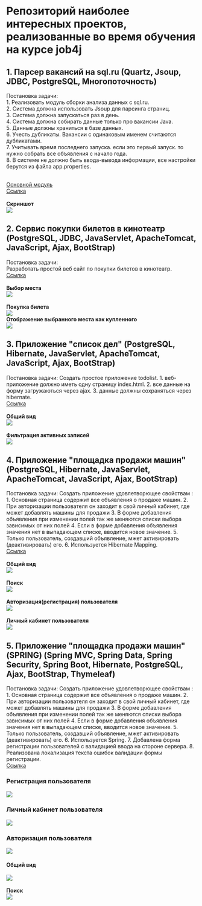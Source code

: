 ﻿# Репозиторий наиболее интересных проектов, реализованные во время обучения на курсе job4j

<h2>1. Парсер вакансий на sql.ru (Quartz, Jsoup, JDBC, PostgreSQL, Многопоточность)</h2>
Постановка задачи:
<br>1. Реализовать модуль сборки анализа данных с sql.ru.
<br>2. Система должна использовать Jsoup для парсинга страниц.
<br>3. Система должна запускаться раз в день.
<br>4. Система должна собирать данные только про вакансии Java.
<br>5. Данные должны храниться в базе данных. 
<br>6. Учесть дубликаты. Вакансии с одинаковым именем считаются дубликатами.
<br>7. Учитывать время последнего запуска. если это первый запуск. то нужно собрать все объявления с начало года.
<br>8. В системе не должно быть ввода-вывода информации, все настройки берутся из файла app.properties.   
   
<br><a href="https://github.com/brakhin/portfolio/blob/master/2_sql/src/main/java/ru/bgbrakhi/sql/jobparser/SqlRuParser.java">Основной модуль</a>
<br><a href="https://github.com/brakhin/portfolio/tree/master/2_sql/src/main/java/ru/bgbrakhi/sql/jobparser">Ссылка</a> 
<br><br><b>Скриншот</b>
<br><img src="2_sql/Screenshot.jpg">

<h2>2. Сервис покупки билетов в кинотеатр (PostgreSQL, JDBC, JavaServlet, ApacheTomcat, JavaScript, Ajax, BootStrap)</h2>
Постановка задачи:
<br>Разработать простой веб сайт по покупки билетов в кинотеатр.
<br><a href="https://github.com/brakhin/portfolio/tree/master/3_servlets_cinema">Ссылка</a> 
<br><br><b>Выбор места</b>
<br><img src="3_servlets_cinema/Screenshot1.jpg">
<br><br><b>Покупка билета</b>
<br><img src="3_servlets_cinema/Screenshot2.jpg">
<br><b>Отображение выбранного места как купленного</b>
<br><img src="3_servlets_cinema/Screenshot3.jpg">

<h2>3. Приложение "список дел" (PostgreSQL, Hibernate, JavaServlet, ApacheTomcat, JavaScript, Ajax, BootStrap)</h2>
Постановка задачи:
Cоздать простое приложение todolist.
1. веб-приложение должно иметь одну страницу index.html. 
2. все данные на форму загружаються через ajax.
3. данные должны сохраняться через hibernate.
<br><a href="https://github.com/brakhin/portfolio/tree/master/3_hibernate">Ссылка</a> 
<br><br><b>Общий вид</b>
<br><img src="3_hibernate/Screenshot_1.jpg">
<br><br><b>Фильтрация активных записей</b>
<br><img src="3_hibernate/Screenshot_2.jpg">
 
<h2>4. Приложение "площадка продажи машин" (PostgreSQL, Hibernate, JavaServlet, ApacheTomcat, JavaScript, Ajax, BootStrap)</h2>
Постановка задачи:
Cоздать приложение удовлетворющее свойствам :
1. Основная страница содержит все объявления о продаже машин. 
2. При авторизации пользователя он заходит в свой личный кабинет, где может добавлять машины для продажи
3. В форме добавления объявления при изменении полей так же меняются списки выбора зависимых от них полей
4. Если в форме добавления объявления значения нет в выпадающем списке, вводится новое значение.
5. Только пользователь, создавший объявление, мжет активировать (деактивировать) его.
6. Используется Hibernate Mapping.
<br><a href="https://github.com/brakhin/portfolio/tree/master/3_hibernate_carseller">Ссылка</a> 
<br><br><b>Общий вид</b>
<br><img src="3_hibernate_carseller/Screenshot1.jpg">
<br><br><b>Поиск</b>
<br><img src="3_hibernate_carseller/Screenshot2.jpg">
<br><br><b>Авторизация(регистрация) пользователя</b>
<br><img src="3_hibernate_carseller/Screenshot3.jpg">
<br><br><b>Личный кабинет пользователя</b>
<br><img src="3_hibernate_carseller/Screenshot4.jpg">
 
<h2>5. Приложение "площадка продажи машин" (SPRING) (Spring MVC, Spring Data, Spring Security, Spring Boot, Hibernate, PostgreSQL, Ajax, BootStrap, Thymeleaf)</h2>
Постановка задачи:
Cоздать приложение удовлетворющее свойствам :
1. Основная страница содержит все объявления о продаже машин. 
2. При авторизации пользователя он заходит в свой личный кабинет, где может добавлять машины для продажи
3. В форме добавления объявления при изменении полей так же меняются списки выбора зависимых от них полей
4. Если в форме добавления объявления значения нет в выпадающем списке, вводится новое значение.
5. Только пользователь, создавший объявление, мжет активировать (деактивировать) его.
6. Используется Spring.
7. Добавлена форма регистрации пользователей с валидацией ввода на стороне сервера.
8. Реализована локализация текста ошибок валидации формы регистрации.
<br><a href="https://github.com/brakhin/portfolio/tree/master/3_hibernate_carseller">Ссылка</a> 
<h3>Регистрация пользователя</h3>
<img src="3_spring_boot/Screenshot1.jpg">
<h3>Личный кабинет пользователя</h3>
<img src="3_spring_boot/Screenshot2.jpg">
<h3>Авторизация пользователя</h3>
<img src="3_spring_boot/Screenshot3.jpg">
<h4>Общий вид</h4>
<img src="3_spring_boot/Screenshot4.jpg">
<br><br><b>Поиск</b>
<br><img src="3_spring_boot/Screenshot5.jpg">
